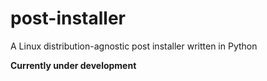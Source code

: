 # post-installer
A Linux distribution-agnostic post installer written in Python

**Currently under development**
